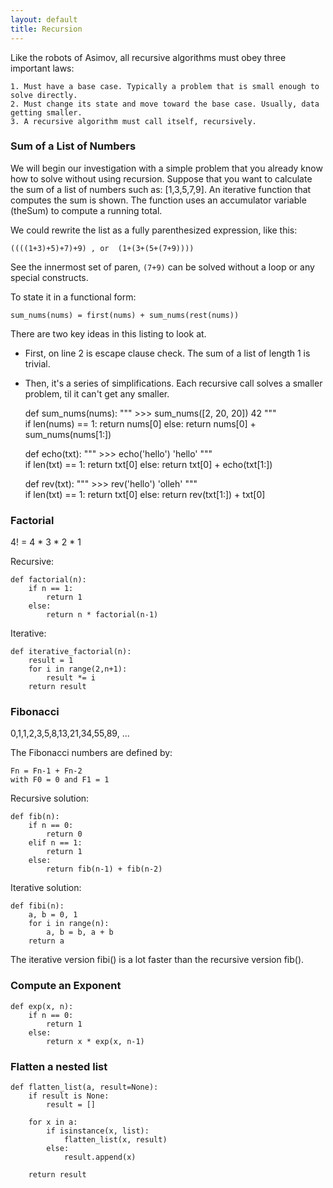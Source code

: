 ```yaml
---
layout: default
title: Recursion
---
```


Like the robots of Asimov, all recursive algorithms must obey three important laws:  

    1. Must have a base case. Typically a problem that is small enough to solve directly.  
    2. Must change its state and move toward the base case. Usually, data getting smaller.  
    3. A recursive algorithm must call itself, recursively.  

### Sum of a List of Numbers
We will begin our investigation with a simple problem that you already know how to solve without using recursion. Suppose that you want to calculate the sum of a list of numbers such as: [1,3,5,7,9]. An iterative function that computes the sum is shown. The function uses an accumulator variable (theSum) to compute a running total.

We could rewrite the list as a fully parenthesized expression, like this:

    ((((1+3)+5)+7)+9) , or  (1+(3+(5+(7+9))))

See the innermost set of paren, `(7+9)` can be solved without a loop or any special constructs. 

To state it in a functional form:
    
    sum_nums(nums) = first(nums) + sum_nums(rest(nums))

There are two key ideas in this listing to look at.
- First, on line 2 is escape clause check. The sum of a list of length 1 is trivial.
- Then, it's a series of simplifications. Each recursive call solves a smaller problem, til it can't get any smaller.

    def sum_nums(nums):
        """
        >>> sum_nums([2, 20, 20])
        42
        """    
        if len(nums) == 1:
            return nums[0]
        else:
            return nums[0] + sum_nums(nums[1:])

    def echo(txt):
        """
        >>> echo('hello')
        'hello'
        """      
        if len(txt) == 1:
            return txt[0]
        else:
            return txt[0] + echo(txt[1:])

    def rev(txt):
        """
        >>> rev('hello')
        'olleh'
        """      
        if len(txt) == 1:
            return txt[0]
        else:
            return  rev(txt[1:]) + txt[0]


### Factorial 

4! = 4 * 3 * 2 * 1

Recursive:

    def factorial(n):
        if n == 1:
            return 1
        else:
            return n * factorial(n-1)

Iterative:

    def iterative_factorial(n):
        result = 1
        for i in range(2,n+1):
            result *= i
        return result

### Fibonacci

0,1,1,2,3,5,8,13,21,34,55,89, ...

The Fibonacci numbers are defined by:

    Fn = Fn-1 + Fn-2
    with F0 = 0 and F1 = 1

Recursive solution:

    def fib(n):
        if n == 0:
            return 0
        elif n == 1:
            return 1
        else:
            return fib(n-1) + fib(n-2)

Iterative solution:

    def fibi(n):
        a, b = 0, 1
        for i in range(n):
            a, b = b, a + b
        return a

The iterative version fibi() is a lot faster than the recursive version fib().

### Compute an Exponent

    def exp(x, n):
        if n == 0:
            return 1
        else:
            return x * exp(x, n-1)

### Flatten a nested list

    def flatten_list(a, result=None):
        if result is None:
            result = []

        for x in a:
            if isinstance(x, list):
                flatten_list(x, result)
            else:
                result.append(x)

        return result